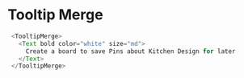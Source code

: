  # Tooltip Merge

 ```javascript
  <TooltipMerge>
    <Text bold color="white" size="md">
      Create a board to save Pins about Kitchen Design for later
    </Text>
  </TooltipMerge>
 ```
 


